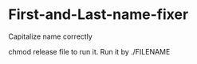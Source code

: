# First-and-Last-name-fixer
Capitalize name correctly

chmod release file to run it.
Run it by ./FILENAME
